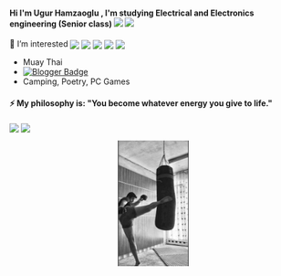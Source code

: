 #### Hi I'm Ugur Hamzaoglu , I'm studying Electrical and Electronics engineering (Senior class) <img src = "https://raw.githubusercontent.com/MartinHeinz/MartinHeinz/master/wave.gif" width = 50px> <img src = "https://media2.giphy.com/media/QssGEmpkyEOhBCb7e1/giphy.gif?cid=ecf05e47a0n3gi1bfqntqmob8g9aid1oyj2wr3ds3mg700bl&rid=giphy.gif" width = 50px></h1>

<p >
  🔭  I’m interested 
 <img width ='40px' align='center' src ='https://raw.githubusercontent.com/rahulbanerjee26/githubAboutMeGenerator/main/icons/java.svg'>
 <img width ='40px' align='center' src ='https://raw.githubusercontent.com/rahulbanerjee26/githubAboutMeGenerator/main/icons/spring.svg'> </a>
<img width ='40px' align='center' src ='https://raw.githubusercontent.com/rahulbanerjee26/githubAboutMeGenerator/main/icons/nodejs.svg'>
<img width ='40px' align='center' src ='https://raw.githubusercontent.com/rahulbanerjee26/githubAboutMeGenerator/main/icons/javascript.svg'>
<img width ='40px' align='center' src ='https://raw.githubusercontent.com/rahulbanerjee26/githubAboutMeGenerator/main/icons/reactjs.svg'>

<br>
</p>

-  Muay Thai
- [![Blogger Badge](https://img.shields.io/badge/-Blogger-FF9800?style=flat-quare&labelColor=FF9800&logo=Blogger&logoColor=white&link=link)](https://sanayazilarim.blogspot.com/)
- Camping, Poetry, PC Games
#### ⚡ My philosophy is: "You become whatever energy you give to life."

<a href = 'https://www.linkedin.com/in/ugur-hamzaoglu/'> <img width = '30px' align= 'center' src="https://raw.githubusercontent.com/rahulbanerjee26/githubAboutMeGenerator/main/icons/linked-in-alt.svg"/></a> 
<a href = 'https://www.twitter.com/UgurHmz'> <img width = '30px' align= 'center' src="https://raw.githubusercontent.com/rahulbanerjee26/githubAboutMeGenerator/main/icons/twitter.svg"/></a>  


<p align = 'center'>
 <img src="https://github.com/Ugurhamzaoglu67/ugurhamzaoglu67/blob/main/spor.jpeg" width="auto" height="220">

</p>


